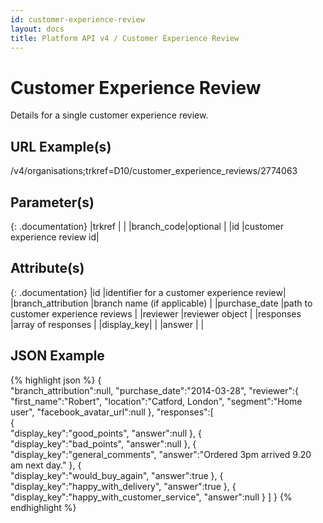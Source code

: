 ```yaml
---
id: customer-experience-review
layout: docs
title: Platform API v4 / Customer Experience Review
---
```


# Customer Experience Review
Details for a single customer experience review.

## URL Example(s)
/v4/organisations;trkref=D10/customer_experience_reviews/2774063

## Parameter(s)

{: .documentation}
|trkref     |                             |
|branch_code|optional                     |
|id         |customer experience review id|

## Attribute(s)

{: .documentation}
|id                                       |identifier for a customer experience review|
|branch_attribution                       |branch name (if applicable)                |
|purchase_date                            |path to customer experience reviews        |
|reviewer                                 |reviewer object                            |
|responses                                |array of responses                         |
|<span class="indent-1">display_key</span>|                                           |
|<span class="indent-1">answer</span>     |                                           |

## JSON Example
{% highlight json %}
{  
   "branch_attribution":null,
   "purchase_date":"2014-03-28",
   "reviewer":{  
      "first_name":"Robert",
      "location":"Catford, London",
      "segment":"Home user",
      "facebook_avatar_url":null
   },
   "responses":[  
      {  
         "display_key":"good_points",
         "answer":null
      },
      {  
         "display_key":"bad_points",
         "answer":null
      },
      {  
         "display_key":"general_comments",
         "answer":"Ordered 3pm arrived 9.20 am next day."
      },
      {  
         "display_key":"would_buy_again",
         "answer":true
      },
      {  
         "display_key":"happy_with_delivery",
         "answer":true
      },
      {  
         "display_key":"happy_with_customer_service",
         "answer":null
      }
   ]
}
{% endhighlight %}
